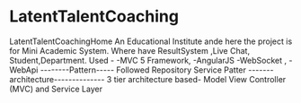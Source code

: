 # LatentTalentCoaching
LatentTalentCoachingHome An Educational Institute ande here the project is for Mini Academic System.
Where have ResultSystem ,Live Chat, Student,Department.
Used -
-MVC 5 Framework,
-AngularJS
-WebSocket ,
-WebApi
--------Pattern-----
Followed Repository Service Patter
-------architecture--------------
3 tier architecture based- Model View Controller (MVC)
and Service Layer
